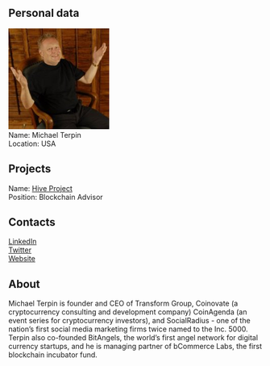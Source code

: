 ## Personal data
![ photo](photo/michael_terpin.jpg)  
Name: Michael Terpin  
Location: USA
## Projects 
Name: [Hive Project](../projects/hive.md)  
Position: Blockchain Advisor 
## Contacts
[LinkedIn](https://www.linkedin.com/in/michaelterpin/?ppe=1)   
[Twitter](https://twitter.com/michaelterpin)  
[Website](http://www.transform.pr/)
## About
Michael Terpin is founder and CEO of Transform Group, Coinovate (a cryptocurrency consulting and development company) CoinAgenda (an event series for cryptocurrency investors), and SocialRadius - one of the nation’s first social media marketing firms twice named to the Inc. 5000. Terpin also co-founded BitAngels, the world’s first angel network for digital currency startups, and he is managing partner of bCommerce Labs, the first blockchain incubator fund.
